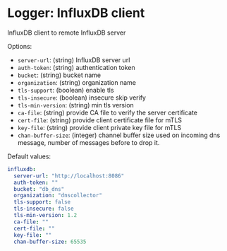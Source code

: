 
# Logger: InfluxDB client

InfluxDB client to remote InfluxDB server

Options:

- `server-url`: (string) InfluxDB server url
- `auth-token`: (string) authentication token
- `bucket`: (string) bucket name
- `organization`: (string) organization name
- `tls-support`: (boolean) enable tls
- `tls-insecure`: (boolean) insecure skip verify
- `tls-min-version`: (string) min tls version
- `ca-file`: (string) provide CA file to verify the server certificate
- `cert-file`: (string) provide client certificate file for mTLS
- `key-file`: (string) provide client private key file for mTLS
- `chan-buffer-size`: (integer) channel buffer size used on incoming dns message, number of messages before to drop it.

Default values:

```yaml
influxdb:
  server-url: "http://localhost:8086"
  auth-token: ""
  bucket: "db_dns"
  organization: "dnscollector"
  tls-support: false
  tls-insecure: false
  tls-min-version: 1.2
  ca-file: ""
  cert-file: ""
  key-file: ""
  chan-buffer-size: 65535
```
